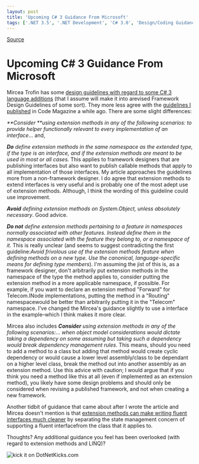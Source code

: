 ```yaml
---
layout: post
title: 'Upcoming C# 3 Guidance From Microsoft'
tags: ['.NET 3.5', '.NET Development', 'C# 3.0', 'Design/Coding Guidance', 'DevCenterPost', 'msmvps', 'March 2008']
---
```

[Source](http://blogs.msmvps.com/peterritchie/2008/03/13/upcoming-c-3-guidance-from-microsoft/ "Permalink to Upcoming C# 3 Guidance From Microsoft")

# Upcoming C# 3 Guidance From Microsoft

Mircea Trofin has some [design guidelines with regard to some C# 3 language additions][1] (that I assume will make it into arevised Framework Design Guidelines of some sort). They more less agree with the [guidelines I published][2] in Code Magazine a while ago. There are some slight differences:

_**Consider **using extension methods in any of the following scenarios: to provide helper functionally relevant to every implementation of an interface_… and,

_**Do** define extension methods in the same namespace as the extended type, if the type is an interface, and if the extension methods are meant to be used in most or all cases._ This applies to framework designers that are publishing interfaces but also want to publish callable methods that apply to all implementation of those interfaces. My article approaches the guidelines more from a non-framework designer. I do agree that extension methods to extend interfaces is very useful and is probably one of the most adept use of extension methods. Although, I think the wording of this guideline could use improvement.

_**Avoid** defining extension methods on System.Object, unless absolutely necessary_. Good advice.

_**Do not** define extension methods pertaining to a feature in namespaces normally associated with other features. Instead define them in the namespace associated with the feature they belong to, or a namespace of it._ This is really unclear (and seems to suggest contradicting the first guideline:_Avoid frivolous use of the extension methods feature when defining methods on a new type. Use the canonical, language-specific means for defining type members_). I'm assuming the jist of this is, as a framework designer, don't arbitrarily put extension methods in the namespace of the type the method applies to, consider putting the extension method in a more applicable namespace, if possible. For example, if you want to declare an extension method "Forward" for Telecom.INode implementations, putting the method in a "Routing" namespacewould be better than arbitrarily putting it in the "Telecom" namespace. I've changed the Mircea's guidance slightly to use a interface in the example–which I think makes it more clear.

Mircea also includes _**Consider** using extension methods in any of the following scenarios:… when object model considerations would dictate taking a dependency on some assuming but taking such a dependency would break dependency management rules_. This means, should you need to add a method to a class but adding that method would create cyclic dependency or would cause a lower level assembly/class to be dependant on a higher level class, break the method out into another assembly as an extension method. Use this advice with caution; I would argue that if you think you need a method like this at all (even if implemented as an extension method), you likely have some design problems and should only be considered when revising a published framework, and not when creating a new framework.

Another tidbit of guidance that came about after I wrote the article and Mircea doesn't mention is that [extension methods can make writing fluent interfaces much cleaner][3] by separating the state management concern of supporting a fluent interfacefrom the class that it applies to.

Thoughts? Any additional guidance you feel has been overlooked (with regard to extension methods and LINQ)?

![kick it on DotNetKicks.com][4]

[1]: http://blogs.msdn.com/mirceat/archive/2008/03/13/linq-framework-design-guidelines.aspx
[2]: http://www.code-magazine.com/Article.aspx?quickid=0801061
[3]: http://codebetter.com/blogs/gregyoung/archive/2007/12/05/a-use-for-extension-methods.aspx
[4]: http://www.dotnetkicks.com/Services/Images/KickItImageGenerator.ashx?url=http%3a%2f%2fmsmvps.com%2fblogs%2fpeterritchie%2farchive%2f2008%2f03%2f13%2fupcoming-c-3-guidance-from-microsoft.aspx



